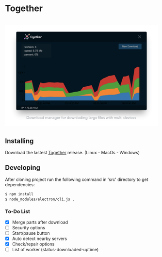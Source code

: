 Together
======
# ![pageres](demo.png)	

Installing
------
Download the lastest  [Together](https://github.com/SadeghHayeri/Together/releases "Together Releases") release. (Linux - MacOs - Windows)


Developing
------
After cloning project run the following command in 'src' directory to get dependencies:
```bash
$ npm install
$ node_modules/electron/cli.js .
```



### To-Do List
- [x] Merge parts after download
- [ ] Security options
- [ ] Start/pause button
- [x] Auto detect nearby servers
- [x] Check/repair options
- [ ] List of worker (status-downloaded-uptime)